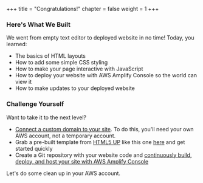 +++
title = "Congratulations!"
chapter = false
weight = 1
+++

### Here's What We Built

We went from empty text editor to deployed website in no time! Today, you learned:

- The basics of HTML layouts
- How to add some simple CSS styling
- How to make your page interactive with JavaScript
- How to deploy your website with AWS Amplify Console so the world can view it
- How to make updates to your deployed website

### Challenge Yourself

Want to take it to the next level?

- [Connect a custom domain to your site](https://docs.aws.amazon.com/amplify/latest/userguide/custom-domains.html). To do this, you'll need your own AWS account, not a temporary account.
- Grab a pre-built template from [HTML5 UP](https://html5up.net/) like this one [here](https://html5up.net/phantom) and get started quickly
- Create a Git repository with your website code and [continuously build, deploy, and host your site with AWS Amplify Console](https://docs.aws.amazon.com/amplify/latest/userguide/getting-started.html)

Let's do some clean up in your AWS account.